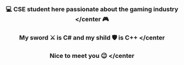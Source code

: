 
### <center> 💻 CSE student here passionate about the gaming industry </center 🎮
### <center> My sword ⚔️ is C# and my shild 🛡️ is C++ </center
### <center> Nice to meet you 😉 </center
>
<!--
**ClaudiuChelcea/ClaudiuChelcea** is a ✨ _special_ ✨ repository because its `README.md` (this file) appears on your GitHub profile.

Here are some ideas to get you started:

- 🔭 I’m currently working on ...
- 🌱 I’m currently learning ...
- 👯 I’m looking to collaborate on ...
- 🤔 I’m looking for help with ...
- 💬 Ask me about ...
- 📫 How to reach me: ...
- 😄 Pronouns: ...
- ⚡ Fun fact: ...
-->
